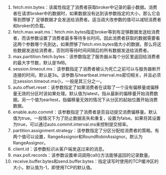 1. fetch.min.bytes：该属性指定了消费者获取broker中记录的最小数据。消费者在请求broker中的数据时，如果数据没有达到该参数指定的大小，那么它会等到攒够了
足够数据才会发送给消费者。适当调大改参数的值可以减轻消费者和broker的负载。
2. fetch.max.wait.ms：fetch.min.bytes指定broker等到有足够数据发送给消费者，而该参数设置了消费者最多等待多长时间。因此消费者获取的数据需要看这两个参数哪个先到达，如果攒够了fetch.min.bytes值大小的数据，那么将这些数据发送给消费者，否则将等待时间间隔后的所有数据发送给消费者。
3. max.paritition.fetch.bytes：该参数指定了服务器从每个分区里返回给消费者的最大字节数，默认是1MB。
4. session.timeout.ms：该参数指定了消费者被认为死亡之前可以与服务器断开连接的时间。默认是3s。该参数与heartbeat.interval.ms密切相关，并且必须比session.timeout.ms小，一般是其三分之一。
5. auto.offset.reset：该参数指定了如果消费者在读取了一个没有偏移量或偏移量无效的分区时该如果处理。默认值为latest，指从最新的偏移量开始消费数据。另一个值为earliest，指偏移量无效的情况下从分区的起始位置开始消费数据。
6. enable.auto.commit：该参数指定了消费者是否自动提交消费偏移量。默认值为true。一般情况下为了防止数据丢失和重复，设置为false。如果将其设置为true，可以通过auto.commit.interval.ms来控制提交频率。
7. partition.assignment.strategy：该参数指定了分区分配给消费者的策略。有两个值可以设置，RangeAssignor和RoundRobinAssignor。默认为RangeAssignor。
8. client.id：该参数标识从客户端发送过来的消息。
9. max.poll.records：该参数设置单词调用call()方法能够返回的记录数量。
10. receive.buffer.bytes和send.buffer.bytes：指定读写时使用的TCP缓冲区的大小，默认值为-1，即使用TCP的默认值。

